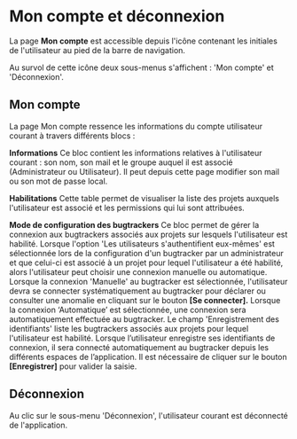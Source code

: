 # Mon compte et déconnexion

La page **Mon compte** est accessible depuis l'icône contenant les initiales de l'utilisateur au pied de la barre de navigation.


Au survol de cette icône deux sous-menus s'affichent  : 'Mon compte' et 'Déconnexion'.

## Mon compte
La page Mon compte ressence les informations du compte utilisateur courant à travers différents blocs :

**Informations**
Ce bloc contient les informations relatives à l'utilisateur courant : son nom, son mail et le groupe auquel il est associé (Administrateur ou Utilisateur). Il peut depuis cette page modifier son mail ou son mot de passe local. 
 
**Habilitations**
Cette table permet de visualiser la liste des projets auxquels l'utilisateur est associé et les permissions qui lui sont attribuées.

**Mode de configuration des bugtrackers**
Ce bloc permet de gérer la connexion aux bugtrackers associés aux projets sur lesquels l'utilisateur est habilité. 
Lorsque l'option 'Les utilisateurs s'authentifient eux-mêmes' est sélectionnée lors de la configuration d'un bugtracker par un administrateur et que celui-ci est associé à un projet pour lequel l'utilisateur a été habilité, alors l'utilisateur peut choisir une connexion manuelle ou automatique.
Lorsque la connexion 'Manuelle' au bugtracker est sélectionnée, l'utilisateur devra se connecter systématiquement au bugtracker pour déclarer ou consulter une anomalie en cliquant sur le bouton **[Se connecter].**
Lorsque la connexion ‘Automatique’ est sélectionnée, une connexion sera automatiquement effectuée au bugtracker.
Le champ 'Enregistrement des identifiants' liste les bugtrackers associés aux projets pour lequel l'utilisateur est habilité. Lorsque l’utilisateur enregistre ses identifiants de connexion, il sera connecté automatiquement au bugtracker depuis les différents espaces de l’application. Il est nécessaire de cliquer sur le bouton **[Enregistrer]** pour valider la saisie.

## Déconnexion
Au clic sur le sous-menu 'Déconnexion', l'utilisateur courant est déconnecté de l'application.


 

		


<!--stackedit_data:
eyJoaXN0b3J5IjpbLTE2NjE5NTg0MjYsLTE0MTI3NjczMTJdfQ
==
-->